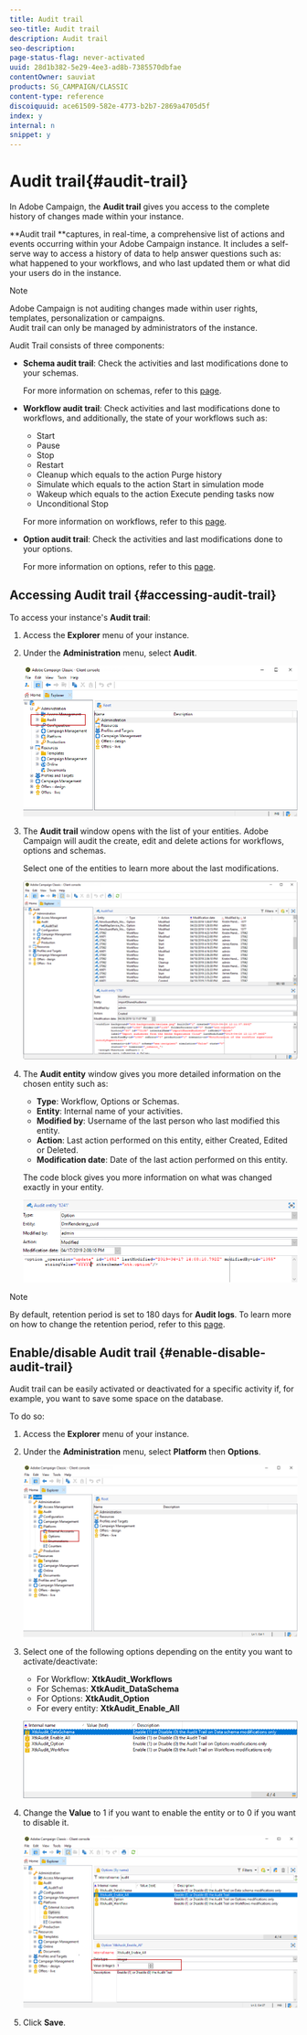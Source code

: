 ```yaml
---
title: Audit trail
seo-title: Audit trail
description: Audit trail
seo-description: 
page-status-flag: never-activated
uuid: 28d1b382-5e29-4ee3-ad8b-7385570dbfae
contentOwner: sauviat
products: SG_CAMPAIGN/CLASSIC
content-type: reference
discoiquuid: ace61509-582e-4773-b2b7-2869a4705d5f
index: y
internal: n
snippet: y
---
```


# Audit trail{#audit-trail}

In Adobe Campaign, the **Audit trail** gives you access to the complete history of changes made within your instance.

**Audit trail **captures, in real-time, a comprehensive list of actions and events occurring within your Adobe Campaign instance. It includes a self-serve way to access a history of data to help answer questions such as: what happened to your workflows, and who last updated them or what did your users do in the instance.

>[!NOTE]
>
>Adobe Campaign is not auditing changes made within user rights, templates, personalization or campaigns.  
>Audit trail can only be managed by administrators of the instance.

Audit Trail consists of three components:

* **Schema audit trail**: Check the activities and last modifications done to your schemas.

  For more information on schemas, refer to this [page](../../configuration/using/data-schemas.md).

* **Workflow audit trail**: Check activities and last modifications done to workflows, and additionally, the state of your workflows such as:

    * Start
    * Pause
    * Stop
    * Restart
    * Cleanup which equals to the action Purge history
    * Simulate which equals to the action Start in simulation mode
    * Wakeup which equals to the action Execute pending tasks now
    * Unconditional Stop

  For more information on workflows, refer to this [page](../../workflow/using/about-workflows.md).

* **Option audit trail**: Check the activities and last modifications done to your options.

  For more information on options, refer to this [page](../../installation/using/configuring-campaign-options.md).

## Accessing Audit trail {#accessing-audit-trail}

To access your instance's **Audit trail**:

1. Access the **Explorer** menu of your instance.
1. Under the **Administration** menu, select **Audit**.

   ![](assets/audit_trail_1.png)

1. The **Audit trail** window opens with the list of your entities. Adobe Campaign will audit the create, edit and delete actions for workflows, options and schemas.

   Select one of the entities to learn more about the last modifications.

   ![](assets/audit_trail_2.png)

1. The **Audit entity** window gives you more detailed information on the chosen entity such as:

    * **Type**: Workflow, Options or Schemas.
    * **Entity**: Internal name of your activities.
    * **Modified by**: Username of the last person who last modified this entity.
    * **Action**: Last action performed on this entity, either Created, Edited or Deleted.
    * **Modification date**: Date of the last action performed on this entity.

   The code block gives you more information on what was changed exactly in your entity.

   ![](assets/audit_trail_3.png)

>[!NOTE]
>
>By default, retention period is set to 180 days for **Audit logs**. To learn more on how to change the retention period, refer to this [page](../../production/using/database-cleanup-workflow.md#deployment-wizard).

## Enable/disable Audit trail {#enable-disable-audit-trail}

Audit trail can be easily activated or deactivated for a specific activity if, for example, you want to save some space on the database.

To do so:

1. Access the **Explorer** menu of your instance.
1. Under the **Administration** menu, select **Platform** then **Options**.

   ![](assets/audit_trail_4.png)

1. Select one of the following options depending on the entity you want to activate/deactivate:

    * For Workflow: **XtkAudit_Workflows**
    * For Schemas: **XtkAudit_DataSchema**
    * For Options: **XtkAudit_Option**
    * For every entity: **XtkAudit_Enable_All**

   ![](assets/audit_trail_5.png)

1. Change the **Value** to 1 if you want to enable the entity or to 0 if you want to disable it.

   ![](assets/audit_trail_6.png)

1. Click **Save**.


